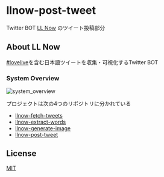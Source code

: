 # llnow-post-tweet
Twitter BOT [LL Now](https://twitter.com/LLNow_jp) のツイート投稿部分

## About LL Now

[comment]: <> (<blockquote class="twitter-tweet"><a href="https://twitter.com/llnow_jp/status/1413806607419416577"></a></blockquote>)

[comment]: <> (https://twitter.com/llnow_jp/status/1413806607419416577)

[#lovelive](https://twitter.com/hashtag/lovelive)を含む日本語ツイートを収集・可視化するTwitter BOT

### System Overview

![system_overview](https://github.com/yasurona/llnow-fetch-tweets/blob/master/docs/img/system_overview.png "System overview of LL Now")

プロジェクトは次の4つのリポジトリに分かれている
- [llnow-fetch-tweets](https://github.com/yasurona/llnow-fetch-tweets)
- [llnow-extract-words](https://github.com/yasurona/llnow-extract-words)
- [llnow-generate-image](https://github.com/yasurona/llnow-generate-image)
- [llnow-post-tweet](https://github.com/yasurona/llnow-post-tweet)

## License

[MIT](https://github.com/yasurona/llnow-post-tweet/blob/master/LICENSE)
